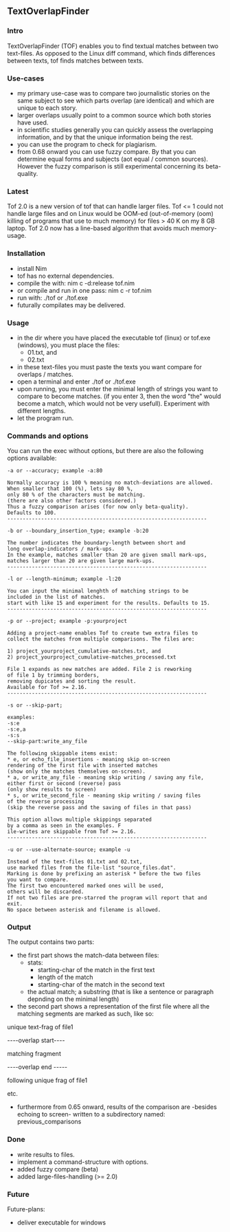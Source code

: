 ## TextOverlapFinder

### Intro

TextOverlapFinder (TOF) enables you to find textual matches between two text-files. As opposed to the Linux diff command, which finds differences between texts, tof finds matches between texts. 


### Use-cases

- my primary use-case was to compare two journalistic stories on the same subject to see which parts overlap (are identical) and which are unique to each story.
- larger overlaps usually point to a common source which both stories have used.
- in scientific studies generally you can quickly assess the overlapping information, and by that the unique information being the rest.
- you can use the program to check for plagiarism.
- from 0.68 onward you can use fuzzy compare. By that you can determine equal forms and subjects (aot equal / common sources). However the fuzzy comparison is still experimental concerning its beta-quality.


### Latest

Tof 2.0 is a new version of tof that can handle larger files. Tof <= 1 could not handle large files and on Linux would be OOM-ed (out-of-memory (oom) killing of programs that use to much memory) for files > 40 K on my 8 GB laptop. Tof 2.0 now has a line-based algorithm that avoids much memory-usage.

### Installation

- install Nim
- tof has no external dependencies.
- compile the with: nim c -d:release tof.nim
- or compile and run in one pass: nim c -r tof.nim
- run with: ./tof or ./tof.exe
- futurally compilates may be delivered.


### Usage

- in the dir where you have placed the executable tof (linux) or tof.exe (windows), you must place the files:
  - 01.txt, and
  - 02.txt
- in these text-files you must paste the texts you want compare for overlaps / matches.
- open a terminal and enter ./tof or ./tof.exe
- upon running, you must enter the minimal length of strings you want to compare to become matches. (if you enter 3, then the word "the" would become a match, which would not be very usefull). Experiment with different lengths.
- let the program run.


### Commands and options

You can run the exec without options, but there are also the following options available:
```
-a or --accuracy; example -a:80

Normally accuracy is 100 % meaning no match-deviations are allowed.
When smaller that 100 (%), lets say 80 %, 
only 80 % of the characters must be matching.
(there are also other factors considered.)
Thus a fuzzy comparison arises (for now only beta-quality). 
Defaults to 100.
-----------------------------------------------------------------

-b or --boundary_insertion_type; example -b:20

The number indicates the boundary-length between short and 
long overlap-indicators / mark-ups. 
In the example, matches smaller than 20 are given small mark-ups, 
matches larger than 20 are given large mark-ups.
-----------------------------------------------------------------

-l or --length-minimum; example -l:20

You can input the minimal lenghth of matching strings to be 
included in the list of matches. 
start with like 15 and experiment for the results. Defaults to 15.
-----------------------------------------------------------------

-p or --project; example -p:yourproject

Adding a project-name enables Tof to create two extra files to 
collect the matches from multiple comparisons. The files are:

1) project_yourproject_cumulative-matches.txt, and
2) project_yourproject_cumulative-matches_processed.txt

File 1 expands as new matches are added. File 2 is reworking 
of file 1 by trimming borders, 
removing dupicates and sorting the result. 
Available for Tof >= 2.16.
-----------------------------------------------------------------

-s or --skip-part; 

examples: 
-s:e
-s:e,a
-s:s
--skip-part:write_any_file

The following skippable items exist: 
* e, or echo_file_insertions - meaning skip on-screen 
rendering of the first file with inserted matches 
(show only the matches themselves on-screen).
* a, or write_any_file - meaning skip writing / saving any file, 
either first or second (reverse) pass 
(only show results to screen)
* s, or write_second_file - meaning skip writing / saving files 
of the reverse processing 
(skip the reverse pass and the saving of files in that pass)

This option allows multiple skippings separated 
by a comma as seen in the examples. F
ile-writes are skippable from Tof >= 2.16.
-----------------------------------------------------------------

-u or --use-alternate-source; example -u

Instead of the text-files 01.txt and 02.txt, 
use marked files from the file-list "source_files.dat". 
Marking is done by prefixing an asterisk * before the two files 
you want to compare. 
The first two encountered marked ones will be used, 
others will be discarded. 
If not two files are pre-starred the program will report that and exit. 
No space between asterisk and filename is allowed.

```


### Output

The output contains two parts:
- the first part shows the match-data between files:
  - stats:
    - starting-char of the match in the first text
    - length of the match
    - starting-char of the match in the second text
  - the actual match; a substring (that is like a sentence or paragraph depnding on the minimal length)
- the second part shows a representation of the first file where all the matching segments are marked as such, like so: 

unique text-frag of file1

----overlap start----

matching fragment

----overlap end -----

following unique frag of file1

etc.

- furthermore from 0.65 onward, results of the comparison are -besides echoing to screen- written to a subdirectory named: previous_comparisons


### Done

- write results to files.
- implement a command-structure with options.
- added fuzzy compare (beta)
- added large-files-handling (>= 2.0)


### Future

Future-plans:
- deliver executable for windows

